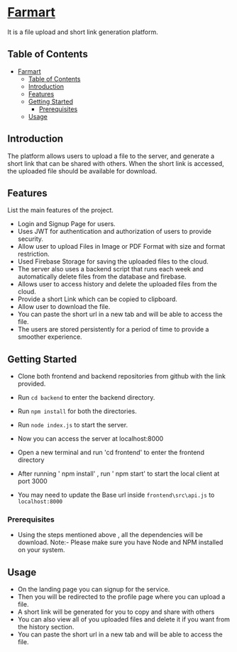 # [Farmart](https://farmart-three.vercel.app/login)

It is a file upload and short link generation platform.
## Table of Contents

- [Farmart](#project-name)
  - [Table of Contents](#table-of-contents)
  - [Introduction](#introduction)
  - [Features](#features)
  - [Getting Started](#getting-started)
    - [Prerequisites](#prerequisites)
  - [Usage](#usage)

## Introduction

The platform allows users to upload a file to the server, and generate a short link that can be
shared with others. When the short link is accessed, the uploaded file should be available for
download.


## Features

List the main features of the project.

- Login and Signup Page for users.
- Uses JWT for authentication and authorization of users to provide security.
- Allow user to upload Files in Image or PDF Format with size and format restriction.
- Used Firebase Storage for saving the uploaded files to the cloud.
- The server also uses a backend script that runs each week and automatically delete files from the database and firebase.
- Allows user to access history and delete the uploaded files from the cloud.
- Provide a short Link which can be copied to clipboard.
- Allow user to download the file.
- You can paste the short url in a new tab and will be able to access the file.
- The users are stored persistently for a period of time to provide a smoother experience.

## Getting Started

* Clone both frontend and backend repositories from github with the link provided.
* Run `cd backend` to enter the backend directory.
* Run `npm install` for both the directories.
* Run `node index.js` to start the server.
* Now you can access the server at localhost:8000

* Open a new terminal and run 'cd frontend' to enter the frontend directory
* After running ' npm install' , run ' npm start' to start the local client at port 3000
* You may need to update the Base url inside `frontend\src\api.js` to `localhost:8000`

### Prerequisites

* Using the steps mentioned above , all the dependencies will be download.
Note:- Please make sure you have Node and NPM installed on your system.  


## Usage

- On the landing page you can signup for the service.
- Then you will be redirected to the profile page where you can upload a file.
- A short link will be generated for you to copy and share with others
- You can also view all of you uploaded files and delete it if you want from the history section.
- You can paste the short url in a new tab and will be able to access the file.

